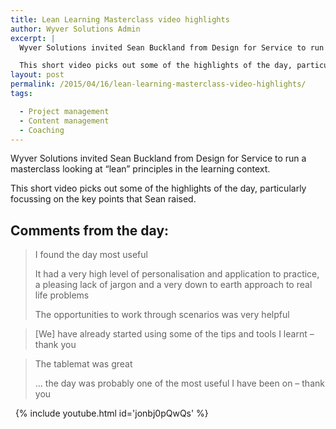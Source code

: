 ```yaml
---
title: Lean Learning Masterclass video highlights
author: Wyver Solutions Admin
excerpt: |
  Wyver Solutions invited Sean Buckland from Design for Service to run a masterclass looking at "lean" principles in the learning context.

  This short video picks out some of the highlights of the day, particularly focussing on the key points that Sean raised.
layout: post
permalink: /2015/04/16/lean-learning-masterclass-video-highlights/
tags:

  - Project management
  - Content management
  - Coaching
---
```

Wyver Solutions invited Sean Buckland from Design for Service to run a masterclass looking at &#8220;lean&#8221; principles in the learning context.

This short video picks out some of the highlights of the day, particularly focussing on the key points that Sean raised.

## Comments from the day:

> I found the day most useful
>
> It had a very high level of personalisation and application to practice, a pleasing lack of jargon and a very down to earth approach to real life problems
>
> The opportunities to work through scenarios was very helpful

> [We] have already started using some of the tips and tools I learnt – thank you

> The tablemat was great
>
> &#8230; the day was probably one of the most useful I have been on – thank you

&nbsp;
{% include youtube.html id='jonbj0pQwQs' %}
